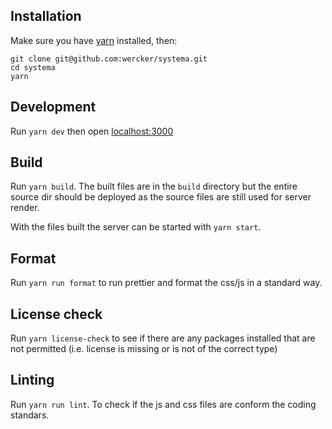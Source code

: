 
## Installation

Make sure you have [yarn] installed, then:

```
git clone git@github.com:wercker/systema.git
cd systema
yarn
```

## Development

Run `yarn dev` then open [localhost:3000](http://localhost:3000)

## Build

Run `yarn build`. The built files are in the `build` directory but the entire
source dir should be deployed as the source files are still used for server
render.

With the files built the server can be started with `yarn start`.

## Format

Run `yarn run format` to run prettier and format the css/js in a standard way.

## License check

Run `yarn license-check` to see if there are any packages installed that are
not permitted (i.e. license is missing or is not of the correct type)

## Linting

Run `yarn run lint`. To check if the js and css files are conform the coding standars.

[yarn]: https://yarnpkg.com
